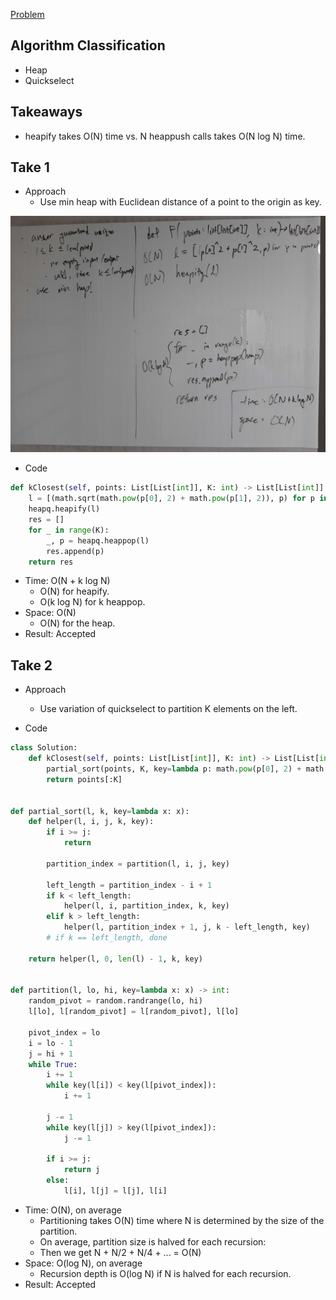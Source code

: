 [Problem](https://leetcode.com/problems/k-closest-points-to-origin/)

## Algorithm Classification
- Heap
- Quickselect

## Takeaways
- heapify takes O(N) time vs. N heappush calls takes O(N log N) time.

## Take 1
- Approach
    - Use min heap with Euclidean distance of a point to the origin as key.

![](img-1.jpg)
- Code
```python
def kClosest(self, points: List[List[int]], K: int) -> List[List[int]]:
    l = [(math.sqrt(math.pow(p[0], 2) + math.pow(p[1], 2)), p) for p in points]
    heapq.heapify(l)
    res = []
    for _ in range(K):
        _, p = heapq.heappop(l)
        res.append(p)
    return res
```
- Time: O(N + k log N)
    - O(N) for heapify.
    - O(k log N) for k heappop.
- Space: O(N)
    - O(N) for the heap.
- Result: Accepted

## Take 2
- Approach
    - Use variation of quickselect to partition K elements on the left.

- Code
```python
class Solution:
    def kClosest(self, points: List[List[int]], K: int) -> List[List[int]]:
        partial_sort(points, K, key=lambda p: math.pow(p[0], 2) + math.pow(p[1], 2))
        return points[:K]


def partial_sort(l, k, key=lambda x: x):
    def helper(l, i, j, k, key):
        if i >= j:
            return

        partition_index = partition(l, i, j, key)

        left_length = partition_index - i + 1
        if k < left_length:
            helper(l, i, partition_index, k, key)
        elif k > left_length:
            helper(l, partition_index + 1, j, k - left_length, key)
        # if k == left_length, done

    return helper(l, 0, len(l) - 1, k, key)


def partition(l, lo, hi, key=lambda x: x) -> int:
    random_pivot = random.randrange(lo, hi)
    l[lo], l[random_pivot] = l[random_pivot], l[lo]

    pivot_index = lo
    i = lo - 1
    j = hi + 1
    while True:
        i += 1
        while key(l[i]) < key(l[pivot_index]):
            i += 1

        j -= 1
        while key(l[j]) > key(l[pivot_index]):
            j -= 1

        if i >= j:
            return j
        else:
            l[i], l[j] = l[j], l[i]
```
- Time: O(N), on average
    - Partitioning takes O(N) time where N is determined by the size of the
      partition.
    - On average, partition size is halved for each recursion:
    - Then we get N + N/2 + N/4 + ... = O(N)
- Space: O(log N), on average
    - Recursion depth is O(log N) if N is halved for each recursion.
- Result: Accepted

